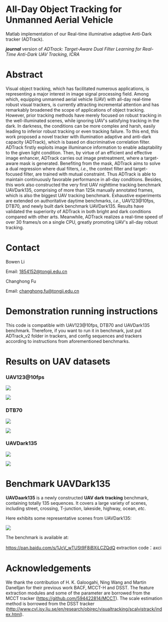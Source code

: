 # All-Day Object Tracking for Unmanned Aerial Vehicle 
Matlab implementation of our Real-time illuminative adaptive Anti-Dark tracker (ADTrack).

***journal*** version of _ADTrack: Target-Aware Dual Filter Learning for Real-Time Anti-Dark UAV Tracking, ICRA_

# Abstract

Visual object tracking, which has facilitated numerous applications, is representing a major interest in image signal processing field. Among which, equipping unmanned aerial vehicle (UAV) with all-day real-time robust visual trackers, is currently attracting incremental attention and has remarkably broadened the scope of applications of object tracking. However, prior tracking methods have merely focused on robust tracking in the well-illuminated scenes, while ignoring UAV's satisfying tracking in the dark. In darkness, the conditions can be more complex and harsh, easily leading to inferior robust tracking or even tracking failure. To this end, this work proposed a novel tracker with illumination adaptive and anti-dark capacity (ADTrack), which is based on discriminative correlation filter. ADTrack firstly exploits image illuminance information to enable adaptability to the given light condition. Then, by virtue of an efficient and effective image enhancer, ADTrack carries out image pretreatment, where a target-aware mask is generated. Benefiting from the mask, ADTrack aims to solve a dual regression where dual filters, *i.e.*, the context filter and target-focused filter, are trained with mutual constraint. Thus ADTrack is able to maintain continuously favorable performance in all-day conditions. Besides, this work also constructed the very first UAV nighttime tracking benchmark UAVDark135, comprising of more than 125k manually annotated frames, which is also the biggest UAV tracking benchmark. Exhaustive experiments are extended on authoritative daytime benchmarks, *i.e.*, UAV123@10fps, DTB70, and newly built dark benchmark UAVDark135. Results have validated the superiority of ADTrack in both bright and dark conditions compared with other arts. Meanwhile, ADTrack realizes a real-time speed of over 30 frames/s on a single CPU, greatly promoting UAV's all-day robust tracking.

# Contact

Bowen Li

Email: 1854152@tongji.edu.cn

Changhong Fu

Email: [changhong.fu@tongji.edu.cn](mailto:changhong.fu@tongji.edu.cn)

# Demonstration running instructions

This code is compatible with UAV123@10fps, DTB70 and UAVDark135 benchmark. Therefore, if you want to run it in benchmark, just put ADTrack_v2 folder in trackers, and config sequences and trackers according to instructions from aforementioned benchmarks. 

# Results on UAV datasets

### UAV123@10fps

![](results_OPE/UAV123_10fps_pre.png)

![](results_OPE/UAV123_10fps_suc.png)

### DTB70

![](results_OPE/DTB70_pre.png)

![](results_OPE/DTB70_suc.png)

### UAVDark135

![](results_OPE/UAVDark135_pre.png)

![](results_OPE/UAVDark135_suc.png)

# Benchmark UAVDark135

**UAVDaark135** is a newly constructed **UAV dark tracking** benchmark, containing totally 135 sequences. It covers a large variety of scenes, including street, crossing, T-junction, lakeside, highway, ocean, *etc*.

Here exhibits some representative scenes from UAVDark135:

![](\results_OPE\UAVDark135.png)

The benchmark is available at:

https://pan.baidu.com/s/1JcV_wTUSt9F8iBXiLCZQdQ 
extraction code：axci 

# Acknowledgements

We thank the contribution of  H. K. Galoogahi, Ning Wang and Martin Danelljan for their previous work BACF,  MCCT-H and DSST.  The feature extraction modules and some of the parameter are borrowed from the MCCT tracker (https://github.com/594422814/MCCT). The scale estimation method is borrowed from the DSST tracker (http://www.cvl.isy.liu.se/en/research/objrec/visualtracking/scalvistrack/index.html).

